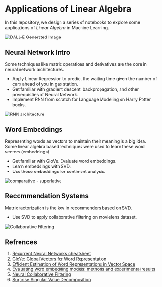 # Applications of Linear Algebra

In this repository, we design a series of notebooks to explore some applications of *Linear Algebra* in Machine Learning.

![DALL-E Generated Image](DALL·E%202024-12-07%2020.17.06%20-%20A%20visually%20engaging%20illustration%20representing%20the%20application%20of%20linear%20algebra%20in%20machine%20learning,%20highlighting%20specific%20techniques%20like%20matrix%20oper.webp)

## Neural Network Intro

Some techniques like matrix operations and derivatives are the core in neural network architectures.

- Apply Linear Regression to predict the waiting time given the number of cars ahead of you in gas station.
- Get familiar with gradient descent, backpropagation, and other prerequisties of Neural Network.
- Implement RNN from scratch for Language Modeling on Harry Potter books.

![RNN architecture](https://stanford.edu/~shervine/teaching/cs-230/illustrations/architecture-rnn-ltr.png?9ea4417fc145b9346a3e288801dbdfdc)

## Word Embeddings

Representing words as vectors to maintain their meaning is a big idea. Some linear algebra based techniques were used to learn these word vectors (embeddings).

- Get familiar with GloVe. Evaluate word embeddings.
- Learn embeddings with SVD.
- Use these embeddings for sentiment analysis.

![comparative - superlative](https://nlp.stanford.edu/projects/glove/images/comparative_superlative.jpg)

## Recommendation Systems

Matrix factorization is the key in recommenders based on SVD.

- Use SVD to apply collaborative filtering on movielens dataset.

![Collaborative Filtering](https://media.licdn.com/dms/image/v2/C4E12AQGnmr-VQ1zM7g/article-inline_image-shrink_1500_2232/article-inline_image-shrink_1500_2232/0/1625459218650?e=1737590400&v=beta&t=8tnllRgtpZXZJ3foOLa_nmUWIp5jFUBgFQTBs_I4ULM)

## Refrences

1. [Recurrent Neural Networks cheatsheet](https://stanford.edu/~shervine/teaching/cs-230/cheatsheet-recurrent-neural-networks)
2. [GloVe: Global Vectors for Word Representation](https://github.com/stanfordnlp/GloVe)
3. [Efficient Estimation of Word Representations in Vector Space](https://arxiv.org/pdf/1301.3781)
4. [Evaluating word embedding models: methods and experimental results](https://www.cambridge.org/core/services/aop-cambridge-core/content/view/EDF43F837150B94E71DBB36B28B85E79/S204877031900012Xa.pdf/div-class-title-evaluating-word-embedding-models-methods-and-experimental-results-div.pdf)
5. [Neural Collaborative Filtering](https://www.nvidia.com/en-us/glossary/recommendation-system)
6. [Surprise Singular Value Decomposition](https://github.com/recommenders-team/recommenders/blob/main/examples/02_model_collaborative_filtering/surprise_svd_deep_dive.ipynb)
